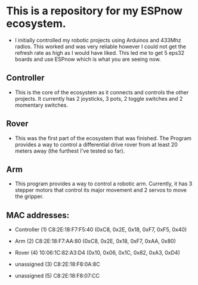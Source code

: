 This is a repository for my ESPnow ecosystem. 
=======
* I initially controlled my robotic projects using Arduinos and 433Mhz radios. This worked and was very reliable however I could not get the refresh rate as high as I would have liked. This led me to get 5 eps32 boards and use ESPnow which is what you are seeing now.
 
Controller
-----------
* This is the core of the ecosystem as it connects and controls the other projects. It currently has 2 joysticks, 3 pots, 2 toggle switches and 2 momentary switches. 

Rover
-----------
* This was the first part of the ecosystem that was finished. The Program provides a way to control a differential drive rover from at least 20 meters away (the furthest I've tested so far).

Arm
-----------
* This program provides a way to control a robotic arm. Currently, it has 3 stepper motors that control its major movement and 2 servos to move the gripper.


MAC addresses:
-----------
* Controller (1) C8:2E:18:F7:F5:40    (0xC8, 0x2E, 0x18, 0xF7, 0xF5, 0x40)
* Arm        (2) C8:2E:18:F7:AA:80    (0xC8, 0x2E, 0x18, 0xF7, 0xAA, 0x80)
* Rover      (4) 10:06:1C:82:A3:D4    (0x10, 0x06, 0x1C, 0x82, 0xA3, 0xD4)

* unassigned (3) C8:2E:18:F8:0A:8C
* unassigned (5) C8:2E:18:F8:07:CC


